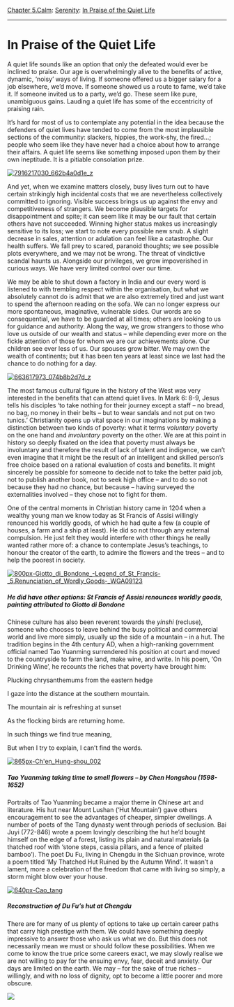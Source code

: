 [Chapter 5.Calm](https://www.theschooloflife.com/thebookoflife/category/calm/): [Serenity](https://www.theschooloflife.com/thebookoflife/category/calm/serenity/): [In Praise of the Quiet Life](https://www.theschooloflife.com/thebookoflife/in-praise-of-the-quiet-life/)

* * *

# In Praise of the Quiet Life

A quiet life sounds like an option that only the defeated would ever be inclined to praise. Our age is overwhelmingly alive to the benefits of active, dynamic, ‘noisy’ ways of living. If someone offered us a bigger salary for a job elsewhere, we’d move. If someone showed us a route to fame, we’d take it. If someone invited us to a party, we’d go. These seem like pure, unambiguous gains. Lauding a quiet life has some of the eccentricity of praising rain.

It’s hard for most of us to contemplate any potential in the idea because the defenders of quiet lives have tended to come from the most implausible sections of the community: slackers, hippies, the work-shy, the fired…; people who seem like they have never had a choice about how to arrange their affairs. A quiet life seems like something imposed upon them by their own ineptitude. It is a pitiable consolation prize.

[![7916217030_662b4a0d1e_z](https://www.theschooloflife.com/thebookoflife/wp-content/uploads/2016/01/7916217030_662b4a0d1e_z.jpg)](http://www.thebookoflife.org/wp-content/uploads/2016/01/7916217030_662b4a0d1e_z.jpg)

And yet, when we examine matters closely, busy lives turn out to have certain strikingly high incidental costs that we are nevertheless collectively committed to ignoring. Visible success brings us up against the envy and competitiveness of strangers. We become plausible targets for disappointment and spite; it can seem like it may be our fault that certain others have not succeeded. Winning higher status makes us increasingly sensitive to its loss; we start to note every possible new snub. A slight decrease in sales, attention or adulation can feel like a catastrophe. Our health suffers. We fall prey to scared, paranoid thoughts; we see possible plots everywhere, and we may not be wrong. The threat of vindictive scandal haunts us. Alongside our privileges, we grow impoverished in curious ways. We have very limited control over our time.

We may be able to shut down a factory in India and our every word is listened to with trembling respect within the organisation, but what we absolutely cannot do is admit that we are also extremely tired and just want to spend the afternoon reading on the sofa. We can no longer express our more spontaneous, imaginative, vulnerable sides. Our words are so consequential, we have to be guarded at all times; others are looking to us for guidance and authority. Along the way, we grow strangers to those who love us outside of our wealth and status – while depending ever more on the fickle attention of those for whom we are our achievements alone. Our children see ever less of us. Our spouses grow bitter. We may own the wealth of continents; but it has been ten years at least since we last had the chance to do nothing for a day.

[![663617973_074b8b2d7d_z](https://www.theschooloflife.com/thebookoflife/wp-content/uploads/2016/01/663617973_074b8b2d7d_z.jpg)](http://www.thebookoflife.org/wp-content/uploads/2016/01/663617973_074b8b2d7d_z.jpg)

The most famous cultural figure in the history of the West was very interested in the benefits that can attend quiet lives. In Mark 6: 8-9, Jesus tells his disciples ‘to take nothing for their journey except a staff – no bread, no bag, no money in their belts – but to wear sandals and not put on two tunics.’ Christianity opens up vital space in our imaginations by making a distinction between two kinds of poverty: what it terms _voluntary_ poverty on the one hand and _involuntary_ poverty on the other. We are at this point in history so deeply fixated on the idea that poverty must always be involuntary and therefore the result of lack of talent and indigence, we can’t even imagine that it might be the result of an intelligent and skilled person’s free choice based on a rational evaluation of costs and benefits. It might sincerely be possible for someone to decide not to take the better paid job, not to publish another book, not to seek high office – and to do so not because they had no chance, but because – having surveyed the externalities involved – they chose not to fight for them.

One of the central moments in Christian history came in 1204 when a wealthy young man we know today as St Francis of Assisi willingly renounced his worldly goods, of which he had quite a few (a couple of houses, a farm and a ship at least). He did so not through any external compulsion. He just felt they would interfere with other things he really wanted rather more of: a chance to contemplate Jesus’s teachings, to honour the creator of the earth, to admire the flowers and the trees – and to help the poorest in society.

[![800px-Giotto_di_Bondone_-_Legend_of_St_Francis_-_5._Renunciation_of_Wordly_Goods_-_WGA09123](https://www.theschooloflife.com/thebookoflife/wp-content/uploads/2016/01/800px-Giotto_di_Bondone_-_Legend_of_St_Francis_-_5._Renunciation_of_Wordly_Goods_-_WGA09123.jpg)](http://www.thebookoflife.org/wp-content/uploads/2016/01/800px-Giotto_di_Bondone_-_Legend_of_St_Francis_-_5._Renunciation_of_Wordly_Goods_-_WGA09123.jpg)

##### He did have other options: St Francis of Assisi renounces worldly goods, painting attributed to Giotto di Bondone&nbsp;

Chinese culture has also been reverent towards the _yinshi_ (recluse), someone who chooses to leave behind the busy political and commercial world and live more simply, usually up the side of a mountain – in a hut. The tradition begins in the 4th century AD, when a high-ranking government official named Tao Yuanming surrendered his position at court and moved to the countryside to farm the land, make wine, and write. In his poem, ‘On Drinking Wine’, he recounts the riches that poverty have brought him:

Plucking chrysanthemums from the eastern hedge

I gaze into the distance at the southern mountain.

The mountain air is refreshing at sunset

As the flocking birds are returning home.

In such things we find true meaning,

But when I try to explain, I can’t find the words.

[![865px-Ch'en_Hung-shou_002](https://www.theschooloflife.com/thebookoflife/wp-content/uploads/2016/01/865px-Chen_Hung-shou_002.jpg)](http://www.thebookoflife.org/wp-content/uploads/2016/01/865px-Chen_Hung-shou_002.jpg)

##### Tao Yuanming taking time to smell flowers – by Chen Hongshou (1598-1652)

Portraits of Tao Yuanming became a major theme in Chinese art and literature. His hut near Mount Lushan (‘Hut Mountain’) gave others encouragement to see the advantages of cheaper, simpler dwellings. A number of poets of the Tang dynasty went through periods of seclusion. Bai Juyi (772-846) wrote a poem lovingly describing the hut he’d bought himself on the edge of a forest, listing its plain and natural materials (a thatched roof with ‘stone steps, cassia pillars, and a fence of plaited bamboo’). The poet Du Fu, living in Chengdu in the Sichuan province, wrote a poem titled ‘My Thatched Hut Ruined by the Autumn Wind’. It wasn’t a lament, more a celebration of the freedom that came with living so simply, a storm might blow over your house.

[![640px-Cao_tang](https://www.theschooloflife.com/thebookoflife/wp-content/uploads/2016/01/640px-Cao_tang.jpg)](http://www.thebookoflife.org/wp-content/uploads/2016/01/640px-Cao_tang.jpg)

##### Reconstruction of Du Fu’s hut at Chengdu

There are for many of us plenty of options to take up certain career paths that carry high prestige with them. We could have something deeply impressive to answer those who ask us what we do. But this does not necessarily mean we must or should follow these possibilities. When we come to know the true price some careers exact, we may slowly realise we are not willing to pay for the ensuing envy, fear, deceit and anxiety. Our days are limited on the earth. We may – for the sake of true riches – willingly, and with no loss of dignity, opt to become a little poorer and more obscure.

[![](https://img.youtube.com/vi/npNc5P_66tQ/0.jpg)](https://www.youtube.com/embed/npNc5P_66tQ '')
